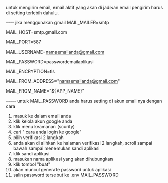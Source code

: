 untuk mengirim email, email aktif yang akan di jadikan email pengirim harus di setting terlebih dahulu.

---- jika menggunakan gmail
MAIL_MAILER=smtp

MAIL_HOST=smtp.gmail.com

MAIL_PORT=587

MAIL_USERNAME=namaemailanda@gmail.com

MAIL_PASSWORD=passwordemailaplikasi

MAIL_ENCRYPTION=tls

MAIL_FROM_ADDRESS="namaemailanda@gmail.com"

MAIL_FROM_NAME="${APP_NAME}"

----- untuk MAIL_PASSWORD anda harus setting di akun email nya dengan cara 
1. masuk ke dalam email anda
2. klik kelola akun google anda
3. klik menu keamanan (scurity)
4. cari " cara anda login ke google"
5. pilih verifikasi 2 langkah
6. anda akan di alihkan ke halaman verifikasi 2 langkah, scroll sampai bawah sampai menemukan sandi aplikasi
7. klik sandi aplikasi
8. masukan nama aplikasi yang akan dihubungkan
9. klik tombol "buat"
10. akan muncul generate password untuk aplikasi
11. salin password tersebut ke .env MAIL_PASSWORD
